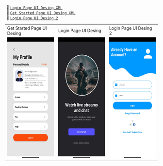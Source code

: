 

 &nbsp;📂  [``Login Page UI Desing XML``](https://github.com/fatihhernn/Android_UI_Desing/blob/master/app/src/main/res/layout/activity_main.xml) <br>
 &nbsp;📂  [``Get Started Page UI Desing XML``](https://github.com/fatihhernn/Android_UI_Desing/blob/master/app/src/main/res/layout/layout_login.xml) <br>
 &nbsp;📂  [``Login Page UI Desing 2``](https://github.com/fatihhernn/Android_login_desing/blob/master/app/src/main/res/layout/activity_main.xml) <br>
 
 <table>
  <tr>
     <td>Get Started Page UI Desing</td>
     <td>Login Page UI Desing</td>
    <td> Login Page UI Desing 2</td>
  </tr>
  
  <tr>
    <td>
            <img src="https://github.com/fatihhernn/Android_UI_Desing/blob/master/myProfile.jpg" width="200" height="400" alt=".netProject">
          
   </td>
   <td>
          <img src="https://github.com/fatihhernn/Android_UI_Desing/blob/master/getstarted.jpg" width="200" height="400" alt=".netProject">
   </td>
   <td>
          <img src="https://github.com/Yemeksepeti-Mobil-Android-Bootcamp/android-views-fatiheren/blob/main/Screenshot_2021-07-04-00-53-27-343_com.fatihhernn.materialloginpage.jpg" width="200" height="400" alt=".netProject">
   </td>
 </table>
 
